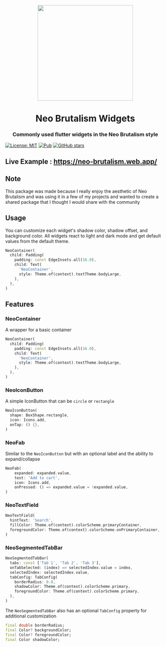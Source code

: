 <p align="center">
    <img src = "https://raw.githubusercontent.com/refectco/neo_brutalism/master/demos/pub_header.png" height = "300"/>
</p>

<h1 align="center">Neo Brutalism Widgets</h1>
<h3 align="center">Commonly used flutter widgets in the Neo Brutalism style</h3>

[![License: MIT](https://img.shields.io/badge/License-MIT-yellow.svg)](https://github.com/refectco/neo_brutalism/blob/master/LICENSE)
[![Pub](https://img.shields.io/pub/v/neon_widgets?color=blue)](https://pub.dev/packages/neo_brutalism)
[![GitHub stars](https://img.shields.io/github/stars/refectco/neo_brutalism
)](https://github.com/refectco/neo_brutalism)

## Live Example : https://neo-brutalism.web.app/

## Note

This package was made because I really enjoy the aesthetic of Neo Brutalism and was using it in a few of my projects
and wanted to create a shared package that I thought I would share with the community 

## Usage

You can customize each widget's shadow color, shadow offset, and background color.
All widgets react to light and dark mode and get default values from the default theme.

```dart
NeoContainer(
  child: Padding(
    padding: const EdgeInsets.all(16.0),
    child: Text(
      'NeoContainer',
      style: Theme.of(context).textTheme.bodyLarge,
    ),
  ),
)
```

## Features

### NeoContainer

A wrapper for a basic container

```dart
NeoContainer(
  child: Padding(
    padding: const EdgeInsets.all(16.0),
    child: Text(
      'NeoContainer',
      style: Theme.of(context).textTheme.bodyLarge,
    ),
  ),
)
```

### NeoIconButton

A simple IconButton that can be `circle` or `rectangle`

```dart
NeoIconButton(
  shape: BoxShape.rectangle,
  icon: Icons.add,
  onTap: () {},
)
```

### NeoFab

Similar to the `NeoIconButton` but with an optional label and the ability to expand/collapse

```dart
NeoFab(
    expanded: expanded.value,
    text: 'Add to cart',
    icon: Icons.add,
    onPressed: () => expanded.value = !expanded.value,
)
```

### NeoTextField

```dart
NeoTextField(
  hintText: 'Search',
  fillColor: Theme.of(context).colorScheme.primaryContainer,
  foregroundColor: Theme.of(context).colorScheme.onPrimaryContainer,
)
```

### NeoSegmentedTabBar

```dart
NeoSegmentedTabBar(
  tabs: const ['Tab 1', 'Tab 2', 'Tab 3'],
  onTabSelected: (index) => selectedIndex.value = index,
  selectedIndex: selectedIndex.value,
  tabConfig: TabConfig(
    borderRadius: 0.0,
    shadowColor: Theme.of(context).colorScheme.primary,
    foregroundColor: Theme.of(context).colorScheme.primary,
  ),
)
```

The `NeoSegmentedTabBar` also has an optional `TabConfig` property for additional customization

```dart
final double borderRadius;
final Color? backgroundColor;
final Color? foregroundColor;
final Color shadowColor;
```

